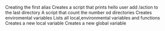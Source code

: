 Creating the first alias
Creates a script that prints hello user
add /action to the last directory
A script that count the number od directories
Creates enviromental variables
Lists all local,environmental variables and functions
Creates a new local variable
Creates a new global variable
